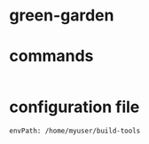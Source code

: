 # green-garden



# commands
```bash
```

# configuration file
```
envPath: /home/myuser/build-tools
```
